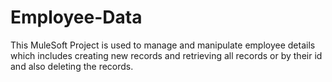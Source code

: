 # Employee-Data

This MuleSoft Project is used to manage and manipulate employee details which includes creating new records and retrieving all records or by their id and also deleting the records. 
